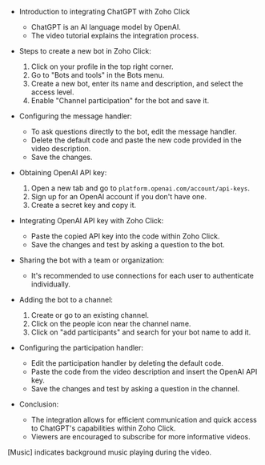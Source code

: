 - Introduction to integrating ChatGPT with Zoho Click
  - ChatGPT is an AI language model by OpenAI.
  - The video tutorial explains the integration process.

- Steps to create a new bot in Zoho Click:
  1. Click on your profile in the top right corner.
  2. Go to "Bots and tools" in the Bots menu.
  3. Create a new bot, enter its name and description, and select the access level.
  4. Enable "Channel participation" for the bot and save it.

- Configuring the message handler:
  - To ask questions directly to the bot, edit the message handler.
  - Delete the default code and paste the new code provided in the video description.
  - Save the changes.

- Obtaining OpenAI API key:
  1. Open a new tab and go to `platform.openai.com/account/api-keys`.
  2. Sign up for an OpenAI account if you don't have one.
  3. Create a secret key and copy it.

- Integrating OpenAI API key with Zoho Click:
  - Paste the copied API key into the code within Zoho Click.
  - Save the changes and test by asking a question to the bot.

- Sharing the bot with a team or organization:
  - It's recommended to use connections for each user to authenticate individually.

- Adding the bot to a channel:
  1. Create or go to an existing channel.
  2. Click on the people icon near the channel name.
  3. Click on "add participants" and search for your bot name to add it.

- Configuring the participation handler:
  - Edit the participation handler by deleting the default code.
  - Paste the code from the video description and insert the OpenAI API key.
  - Save the changes and test by asking a question in the channel.

- Conclusion:
  - The integration allows for efficient communication and quick access to ChatGPT's capabilities within Zoho Click.
  - Viewers are encouraged to subscribe for more informative videos.

[Music] indicates background music playing during the video.